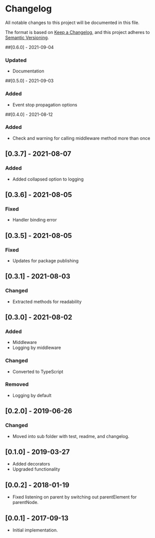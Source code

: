 # Changelog
All notable changes to this project will be documented in this file.

The format is based on [Keep a Changelog](https://keepachangelog.com/en/1.0.0/),
and this project adheres to [Semantic Versioning](https://semver.org/spec/v2.0.0.html).

##[0.6.0] - 2021-09-04
### Updated
- Documentation

##[0.5.0] - 2021-09-03
### Added
- Event stop propagation options


##[0.4.0] - 2021-08-12
### Added
- Check and warning for calling middleware method more than once

## [0.3.7] - 2021-08-07
### Added
- Added collapsed option to logging

## [0.3.6] - 2021-08-05
### Fixed
- Handler binding error

## [0.3.5] - 2021-08-05
### Fixed
- Updates for package publishing

## [0.3.1] - 2021-08-03
### Changed
- Extracted methods for readability

## [0.3.0] - 2021-08-02
### Added
- Middleware
- Logging by middleware
### Changed
- Converted to TypeScript
### Removed
- Logging by default


## [0.2.0] - 2019-06-26
### Changed
- Moved into sub folder with test, readme, and changelog.

## [0.1.0] - 2019-03-27
- Added decorators
- Upgraded functionality

## [0.0.2] - 2018-01-19
- Fixed listening on parent by switching out parentElement for parentNode.

## [0.0.1] - 2017-09-13
- Initial implementation.
